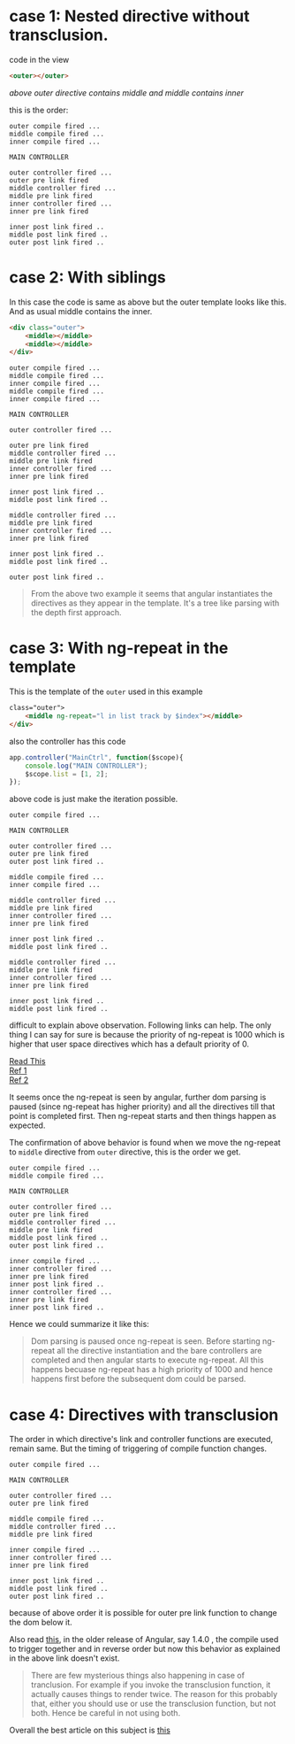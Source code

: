 # case 1: Nested directive without transclusion.

code in the view

```html
<outer></outer>
```

*above outer directive contains middle and middle contains inner*

this is the order:
```
outer compile fired ...
middle compile fired ...
inner compile fired ...

MAIN CONTROLLER

outer controller fired ...
outer pre link fired
middle controller fired ...
middle pre link fired
inner controller fired ...
inner pre link fired

inner post link fired ..
middle post link fired ..
outer post link fired ..
```

# case 2: With siblings

In this case the code is same as above but the outer template looks like this. And
as usual middle contains the inner.

```html
<div class="outer">
    <middle></middle>
    <middle></middle>
</div>
```

```
outer compile fired ...
middle compile fired ...
inner compile fired ...
middle compile fired ...
inner compile fired ...

MAIN CONTROLLER

outer controller fired ...

outer pre link fired
middle controller fired ...
middle pre link fired
inner controller fired ...
inner pre link fired

inner post link fired ..
middle post link fired ..

middle controller fired ...
middle pre link fired
inner controller fired ...
inner pre link fired

inner post link fired ..
middle post link fired ..

outer post link fired ..
```

> From the above two example it seems that angular instantiates the directives
> as they appear in the template. It's a tree like parsing with the depth first
> approach.

# case 3: With ng-repeat in the template

This is the template of the `outer` used in this example

```html
class="outer">
    <middle ng-repeat="l in list track by $index"></middle>
</div>
```

also the controller has this code

```javascript
app.controller("MainCtrl", function($scope){
    console.log("MAIN CONTROLLER");
    $scope.list = [1, 2];
});
```

above code is just make the iteration possible.

```
outer compile fired ...

MAIN CONTROLLER

outer controller fired ...
outer pre link fired
outer post link fired ..

middle compile fired ...
inner compile fired ...

middle controller fired ...
middle pre link fired
inner controller fired ...
inner pre link fired

inner post link fired ..
middle post link fired ..

middle controller fired ...
middle pre link fired
inner controller fired ...
inner pre link fired

inner post link fired ..
middle post link fired ..
```

difficult to explain above observation. Following links can help. The only thing I can
say for sure is because the priority of ng-repeat is 1000 which is higher that user space
directives which has a default priority of 0.

[Read This](http://stackoverflow.com/questions/36975189/why-ng-repeat-changes-order-of-link-function-execution)  
[Ref 1](http://stackoverflow.com/questions/16113647/ngrepeat-and-directives-execution-order)  
[Ref 2](http://stackoverflow.com/questions/19270392/what-is-priority-of-ng-repeat-directive-can-you-change-it)  

It seems once the ng-repeat is seen by angular, further dom parsing is paused (since ng-repeat has higher priority) and all the directives till that point is completed first. Then ng-repeat starts and then things
happen as expected.

The confirmation of above behavior is found when we move the ng-repeat to `middle` directive from `outer`
directive, this is the order we get.

```
outer compile fired ...
middle compile fired ...

MAIN CONTROLLER

outer controller fired ...
outer pre link fired
middle controller fired ...
middle pre link fired
middle post link fired ..
outer post link fired ..

inner compile fired ...
inner controller fired ...
inner pre link fired
inner post link fired ..
inner controller fired ...
inner pre link fired
inner post link fired ..
```

Hence we could summarize it like this:
> Dom parsing is paused once ng-repeat is seen. Before starting ng-repeat all the directive
> instantiation and the bare controllers are completed and then angular starts to execute
> ng-repeat. All this happens becuase ng-repeat has a high priority of 1000 and hence happens
> first before the subsequent dom could be parsed.


# case 4: Directives with transclusion

The order in which directive's link and controller functions are executed, remain same. But the
timing of triggering of compile function changes.

```
outer compile fired ...

MAIN CONTROLLER

outer controller fired ...
outer pre link fired

middle compile fired ...
middle controller fired ...
middle pre link fired

inner compile fired ...
inner controller fired ...
inner pre link fired

inner post link fired ..
middle post link fired ..
outer post link fired ..
```

because of above order it is possible for outer pre link function to change the dom below it.

Also read [this](http://jvandemo.com/the-nitty-gritty-of-compile-and-link-functions-inside-angularjs-directives-part-2-transclusion/), in the older release of Angular, say 1.4.0 , the compile used to trigger together
and in reverse order but now this behavior as explained in the above link doesn't exist.

> There are few mysterious things also happening in case of tranclusion. For example if you invoke the
> transclusion function, it actually causes things to render twice. The reason for this probably that,
> either you should use <ng-transclude> </ng-transclude> or use the transclusion function, but not both.
> Hence be careful in not using both.

Overall the best article on this subject is [this](http://www.jvandemo.com/the-nitty-gritty-of-compile-and-link-functions-inside-angularjs-directives/)
